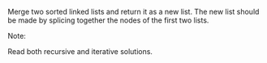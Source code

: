 Merge two sorted linked lists and return it as a new list. The new list should be made by splicing together the nodes of the first two lists.


Note:

Read both recursive and iterative solutions.